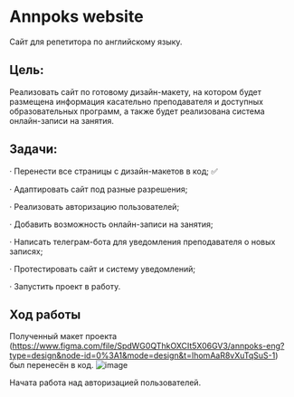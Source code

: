 # Annpoks website
Сайт для репетитора по английскому языку.

## Цель:
Реализовать сайт по готовому дизайн-макету, на котором будет размещена информация касательно преподавателя и доступных образовательных программ, а также будет реализована система онлайн-записи на занятия.

## Задачи:
· Перенести все страницы с дизайн-макетов в код;  ✅

· Адаптировать сайт под разные разрешения;

· Реализовать авторизацию пользователей;

· Добавить возможность онлайн-записи на занятия;

· Написать телеграм-бота для уведомления преподавателя о новых записях;

· Протестировать сайт и систему уведомлений;

· Запустить проект в работу.

## Ход работы
Полученный макет проекта (https://www.figma.com/file/SpdWG0QThkOXCIt5X06GV3/annpoks-eng?type=design&node-id=0%3A1&mode=design&t=IhomAaR8vXuTqSuS-1) был перенесён в код.
![image](https://github.com/yeerrrssh/annpoks/assets/96641299/bb9cd92b-6d6b-4f7a-9d4c-e92c079f3abb)

Начата работа над авторизацией пользователей.
